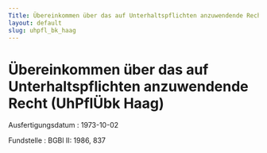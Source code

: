 ```yaml
---
Title: Übereinkommen über das auf Unterhaltspflichten anzuwendende Recht
layout: default
slug: uhpfl_bk_haag
---
```


# Übereinkommen über das auf Unterhaltspflichten anzuwendende Recht (UhPflÜbk Haag)

Ausfertigungsdatum
:   1973-10-02

Fundstelle
:   BGBl II: 1986, 837

